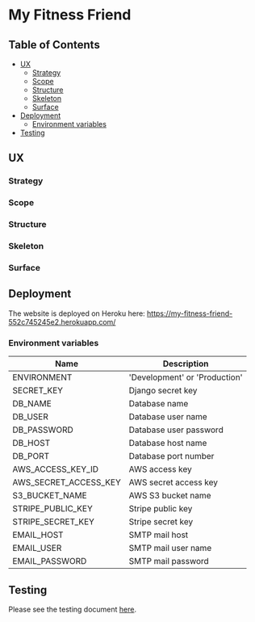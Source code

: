 # My Fitness Friend

## Table of Contents

- [UX](#ux)
  - [Strategy](#strategy)
  - [Scope](#scope)
  - [Structure](#structure)
  - [Skeleton](#skeleton)
  - [Surface](#surface)
- [Deployment](#deployment)
  - [Environment variables](#environment-variables)
- [Testing](#testing)

## UX

### Strategy

### Scope

### Structure

### Skeleton

### Surface

## Deployment

The website is deployed on Heroku here: <https://my-fitness-friend-552c745245e2.herokuapp.com/>

### Environment variables

| Name                  | Description                   |
| --------------------- | ----------------------------- |
| ENVIRONMENT           | 'Development' or 'Production' |
| SECRET_KEY            | Django secret key             |
| DB_NAME               | Database name                 |
| DB_USER               | Database user name            |
| DB_PASSWORD           | Database user password        |
| DB_HOST               | Database host name            |
| DB_PORT               | Database port number          |
| AWS_ACCESS_KEY_ID     | AWS access key                |
| AWS_SECRET_ACCESS_KEY | AWS secret access key         |
| S3_BUCKET_NAME        | AWS S3 bucket name            |
| STRIPE_PUBLIC_KEY     | Stripe public key             |
| STRIPE_SECRET_KEY     | Stripe secret key             |
| EMAIL_HOST            | SMTP mail host                |
| EMAIL_USER            | SMTP mail user name           |
| EMAIL_PASSWORD        | SMTP mail password            |

## Testing

Please see the testing document [here](TESTING.md).
